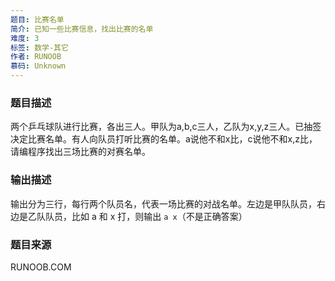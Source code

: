 ```yaml
---
题目: 比赛名单
简介: 已知一些比赛信息，找出比赛的名单
难度: 3
标签: 数学-其它
作者: RUNOOB
慕码: Unknown
---
```


### 题目描述

两个乒乓球队进行比赛，各出三人。甲队为a,b,c三人，乙队为x,y,z三人。已抽签决定比赛名单。有人向队员打听比赛的名单。a说他不和x比，c说他不和x,z比，请编程序找出三场比赛的对赛名单。

### 输出描述

输出分为三行，每行两个队员名，代表一场比赛的对战名单。左边是甲队队员，右边是乙队队员，比如 a 和 x 打，则输出 `a x`（不是正确答案）

### 题目来源

RUNOOB.COM